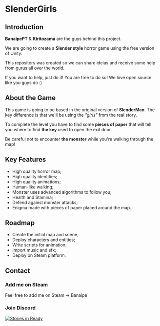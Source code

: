 # SlenderGirls

## Introduction

**BanaipePT** & **Kiritozama** are the guys behind this project.

We are going to create a **Slender style** horror game using the free version of Unity.

This repository was created so we can share ideias and receive some help from gurus all over the world.

If you want to help, just do it! You are free to do so! We love open source like you guys do :)

## About the Game

This game is going to be based in the original version of **SlenderMan**. The key difference is that we'll be using the *"girls"* from the real story.

To complete the level you have to find some **pieces of paper** that will tell you where to find **the key** used to open the exit door.

Be careful not to encounter **the monster** while you're walking through the map!

## Key Features

* High quality horror map;
* High quality identities;
* High quality animations;
* Human-like walking;
* Monster uses advanced algorithms to follow you;
* Health and Stamina;
* Defend against monster attacks;
* Enigma made with pieces of paper placed around the map.

## Roadmap

* Create the initial map and scene;
* Deploy characters and entities;
* Write scripts for animation;
* Import music and sfx;
* Deploy on Steam platform.

## Contact

### Add me on Steam

Feel free to add me on Steam -> Banaipe

### Join Discord

[![Stories in Ready](https://discordapp.com/api/guilds/240750287248162816/widget.png?style=banner2&time-)](https://discord.gg/h4TWcCj)
